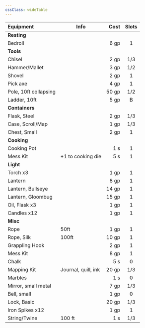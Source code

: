 ```yaml
---
cssClass: wideTable
---
```



| Equipment             | Info                |  Cost | Slots | 
|:--------------------- | ------------------- | -----:|:-----:|
| **Resting**           |                     |       |       |
| Bedroll               |                     |  6 gp |   1   |
| **Tools**             |                     |       |       |
| Chisel                |                     |  2 gp |  1/3  |
| Hammer/Mallet         |                     |  3 gp |  1/2  |
| Shovel                |                     |  2 gp |   1   |
| Pick axe              |                     |  4 gp |   1   |
| Pole, 10ft collapsing |                     | 50 gp |  1/2  |
| Ladder, 10ft          |                     |  5 gp |   B   |
| **Containers**        |                     |       |       |
| Flask, Steel          |                     |  2 gp |  1/3  |
| Case, Scroll/Map      |                     |  1 gp |  1/3  |
| Chest, Small          |                     |  2 gp |   1   |
| **Cooking**           |                     |       |       |
| Cooking Pot           |                     |   1 s |   1   |
| Mess Kit              | +1 to cooking die   |   5 s |   1   |
| **Light**             |                     |       |       |
| Torch x3              |                     |  1 gp |   1   |
| Lantern               |                     |  8 gp |   1   |
| Lantern, Bullseye     |                     | 14 gp |   1   |
| Lantern, Gloombug     |                     | 15 gp |   1   |
| Oil, Flask x3         |                     |  1 gp |   1   |
| Candles x12           |                     |  1 gp |   1   |
| **Misc**              |                     |       |       |
| Rope                  | 50ft                |  1 gp |   1   |
| Rope, Silk            | 100ft               | 10 gp |   1   |
| Grappling Hook        |                     |  2 gp |   1   |
| Mess Kit              |                     |  8 gp |   1   |
| Chalk                 |                     |   5 s |   0   |
| Mapping Kit           | Journal, quill, ink | 20 gp |  1/3  |
| Marbles               |                     |   1 s |   0   |
| Mirror, small metal   |                     |  7 gp |  1/3  |
| Bell, small           |                     |  1 gp |   0   |
| Lock, Basic           |                     | 20 gp |  1/3  |
| Iron Spikes x12       |                     |  1 gp |   1   |
| String/Twine          | 100 ft              |   1 s |  1/3  |
